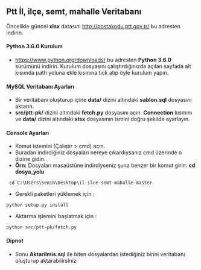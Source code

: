 ## Ptt İl, ilçe, semt, mahalle Veritabanı

Öncelikle güncel <b>xlsx</b> datasını http://postakodu.ptt.gov.tr/ bu adresten indirin.

#### Python 3.6.0 Kurulum
- https://www.python.org/downloads/ bu adresten <b>Python 3.6.0</b> sürümünü indirin. Kurulum dosyasını çalıştırdığınızda açılan sayfada alt kısımda path yoluna ekle kısmına tick atıp öyle kurulum yapın.
 
 
#### MySQL Veritabanı Ayarları
- Bir veritabanı oluşturup içine <b>data/</b> dizini altındaki <b>sablon.sql</b> dosyasını aktarın.
- <b>src/ptt-pk/</b> dizini altındaki <b>fetch.py</b> dosyasını açın. <b>Connection</b> kısmını ve <b>data/</b> dizini altındaki <b>xlsx</b> dosyasının ismini doğru şekilde ayarlayın.
 
#### Console Ayarları
- Komut istemini (Çalıştır > cmd) açın.
- Buradan indirdiğiniz dosyaları nereye çıkardıysanız cmd üzerinde o dizine gidin. 
- <b>Örn:</b> Dosyaları masaüstüne indirdiyseniz şuna benzer bir komut girin: <b>cd dosya_yolu</b>

```
 cd C:\Users\Semih\Desktop\il-ilce-semt-mahalle-master
```

- Gerekli paketleri yüklemek için : 

```
python setup.py install
```

- Aktarma işlemini başlatmak için : 

```
python src/ptt-pk/fetch.py
```

#### Dipnot

-  Sonu <b>Aktarilmis.sql</b> ile biten dosyalardan istediğiniz birini veritabanı oluşturup aktarabilirsiniz.